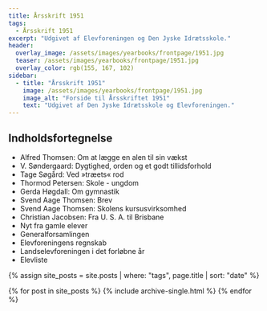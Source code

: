 ```yaml
---
title: Årsskrift 1951
tags:
  - Årsskrift 1951
excerpt: "Udgivet af Elevforeningen og Den Jyske Idrætsskole."
header:
  overlay_image: /assets/images/yearbooks/frontpage/1951.jpg
  teaser: /assets/images/yearbooks/frontpage/1951.jpg
  overlay_color: rgb(155, 167, 102)
sidebar:
  - title: "Årsskrift 1951"
    image: /assets/images/yearbooks/frontpage/1951.jpg
    image_alt: "Forside til Årsskriftet 1951"
    text: "Udgivet af Den Jyske Idrætsskole og Elevforeningen."
---
```


## Indholdsfortegnelse

- Alfred Thomsen: Om at lægge en alen til sin vækst
- V. Søndergaard: Dygtighed, orden og et godt tillidsforhold 
- Tage Søgård: Ved »træets« rod
- Thormod Petersen: Skole - ungdom
- Gerda Høgdall: Om gymnastik
- Svend Aage Thomsen: Brev
- Svend Aage Thomsen: Skolens kursusvirksomhed
- Christian Jacobsen: Fra U. S. A. til Brisbane
- Nyt fra gamle elever
- Generalforsamlingen
- Elevforeningens regnskab
- Landselevforeningen i det forløbne år
- Elevliste

{% assign site_posts = site.posts | where: "tags", page.title | sort: "date" %}

<div class="grid__wrapper">
  {% for post in site_posts %}
    {% include archive-single.html %}
  {% endfor %}
</div>
